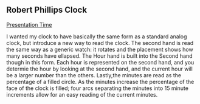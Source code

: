## Robert Phillips Clock
[Presentation Time](https://rmphill0210.github.io/Personal/Phillips_Robert_Art2210_Sept11_Fall2019/Projects/Phillips_Robert_Art2210_Clock_Fall2019/Clock.html)

<div align=left>

I wanted my clock to have basically the same form as a standard analog clock, but introduce a new way to read the clock.  The second hand is read the same way as a generic watch: it rotates and the placement shows how many seconds have ellapsed.  The Hour hand is built into the Second hand though in this form.  Each hour is represented on the second hand, and you determie the hour by looking at the second hand, and the current hour will be a larger number than the others.  Lastly,the minutes are read as the percentage of a filled circle.  As the minutes increase the percentage of the face of the clock is filled; four arcs separating the minutes into 15 minute increments allow for an easy reading of the current minutes.
